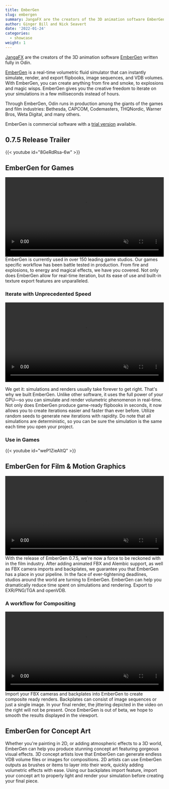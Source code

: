 ```yaml
---
title: EmberGen
slug: embergen
summary: JangaFX are the creators of the 3D animation software EmberGen written fully in Odin. <video width="100%" autoplay loop muted class="showcase-preview"><source src="https://jangafx.com/Q12021Launch/Media_Organized/videos/EmberGen/Film/film-composite.mp4"></video>
author: Ginger Bill and Nick Seavert
date: '2022-01-24'
categories:
  - showcase
weight: 1
---
```


[JangaFX](https://jangafx.com/) are the creators of the 3D animation software [EmberGen](https://jangafx.com/software/embergen/) written fully in Odin.

[EmberGen](https://jangafx.com/software/embergen/) is a real-time volumetric fluid simulator that can instantly simulate, render, and export flipbooks, image sequences, and VDB volumes. With EmberGen, you can create anything from fire and smoke, to explosions and magic wisps. EmberGen gives you the creative freedom to iterate on your simulations in a few milliseconds instead of hours.

Through EmberGen, Odin runs in production among the giants of the games and film industries: Bethesda, CAPCOM, Codemasters, THQNordic, Warner Bros, Weta Digital, and many others.

EmberGen is commercial software with a [trial version](https://jangafx.com/software/embergen/download/) available.
<div class="clearfix"></div>


## 0.7.5 Release Trailer

{{< youtube id="8GeRdRsa-6w" >}}


## EmberGen for Games

<video width="100%" autoplay loop muted class="showcase-left"><source src="https://jangafx.com/Q12021Launch/Media_Organized/videos/EmberGen/Games/theascent.mp4"></video>
EmberGen is currently used in over 150 leading game studios. Our games specific workflow has been battle tested in production. From fire and explosions, to energy and magical effects, we have you covered. Not only does EmberGen allow for real-time iteration, but its ease of use and built-in texture export features are unparalleled.

<div class="pt-1 clearfix"></div>

### Iterate with Unprecedented Speed

<video width="100%" autoplay loop muted class="showcase-right"><source src="https://jangafx.com/Q12021Launch/Media_Organized/videos/EmberGen/Games/embergen-iterations.mp4"></video>

We get it: simulations and renders usually take forever to get right. That's why we built EmberGen. Unlike other software, it uses the full power of your GPU—so you can simulate and render volumetric phenomenon in real-time. Not only does EmberGen produce game-ready flipbooks in seconds, it now allows you to create iterations easier and faster than ever before. Utilize random seeds to generate new iterations with rapidity. Do note that all simulations are deterministic, so you can be sure the simulation is the same each time you open your project.

<div class="clearfix"></div>


### Use in Games

{{< youtube id="weP1ZieAltQ" >}}

## EmberGen for Film & Motion Graphics

<video width="100%" autoplay loop muted class="showcase-right"><source src="https://jangafx.com/Q12021Launch/Media_Organized/videos/EmberGen/Film/wargaming-01.mp4"></video>
With the release of EmberGen 0.7.5, we're now a force to be reckoned with in the film industry. After adding animated FBX and Alembic support, as well as FBX camera imports and backplates, we guarantee you that EmberGen has a place in your pipeline. In the face of ever-tightening deadlines, studios around the world are turning to EmberGen. EmberGen can help you dramatically reduce time spent on simulations and rendering. Export to EXR/PNG/TGA and openVDB.

<div class="clearfix"></div>

### A workflow for Compositing


<video width="100%" autoplay loop muted class="showcase-left"><source src="https://jangafx.com/Q12021Launch/Media_Organized/videos/EmberGen/Film/film-composite.mp4"></video>
Import your FBX cameras and backplates into EmberGen to create composite ready renders. Backplates can consist of image sequences or just a single image. In your final render, the jittering depicted in the video on the right will not be present. Once EmberGen is out of beta, we hope to smooth the results displayed in the viewport.

<div class="clearfix"></div>


## EmberGen for Concept Art

Whether you're painting in 2D, or adding atmospheric effects to a 3D world, EmberGen can help you produce stunning concept art featuring gorgeous visual effects. 3D concept artists love that EmberGen can generate endless VDB volume files or images for compositions. 2D artists can use EmberGen outputs as brushes or items to layer into their work, quickly adding volumetric effects with ease. Using our backplates import feature, import your concept art to properly light and render your simulation before creating your final piece.

<div class="clearfix"></div>

